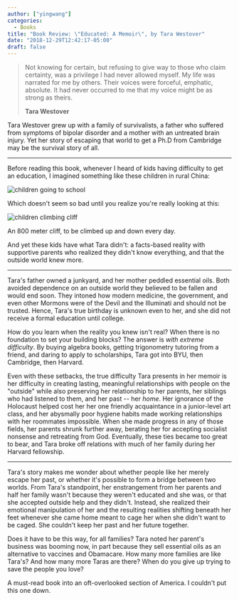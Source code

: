 ```yaml
---
author: ["yingwang"]
categories:
  - Books
title: "Book Review: \"Educated: A Memoir\", by Tara Westover"
date: "2018-12-29T12:42:17-05:00"
draft: false
---
```


> Not knowing for certain, but refusing to give way to those who claim
> certainty, was a privilege I had never allowed myself. My life was narrated
> for me by others. Their voices were forceful, emphatic, absolute. It had never
> occurred to me that my voice might be as strong as theirs.
>
> **Tara Westover**

Tara Westover grew up with a family of survivalists, a father who suffered from
symptoms of bipolar disorder and a mother with an untreated brain injury. Yet
her story of escaping that world to get a Ph.D from Cambridge may be the
survival story of all.

__________

Before reading this book, whenever I heard of kids having difficulty to get an
education, I imagined something like these children in rural China:

![children going to school](/img/posts/2018/12/29/educated_1.jpg)

Which doesn't seem so bad until you realize you're really looking at this:

![children climbing cliff](/img/posts/2018/12/29/educated_2.jpg)

An 800 meter cliff, to be climbed up and down every day.

And yet these kids have what Tara didn't: a facts-based reality with supportive
parents who realized they didn't know everything, and that the outside world
knew more.

__________

Tara's father owned a junkyard, and her mother peddled essential oils. Both
avoided dependence on an outside world they believed to be fallen and would end
soon. They intoned how modern medicine, the government, and even other Mormons
were of the Devil and the Illuminati and should not be trusted. Hence, Tara's
true birthday is unknown even to her, and she did not receive a formal education
until college.

How do you learn when the reality you knew isn't real? When there is no
foundation to set your building blocks? The answer is *with extreme difficulty*.
By buying algebra books, getting trigonometry tutoring from a friend, and daring
to apply to scholarships, Tara got into BYU, then Cambridge, then Harvard.

Even with these setbacks, the true difficulty Tara presents in her memoir is her
difficulty in creating lasting, meaningful relationships with people on the
"outside" while also preserving her relationship to her parents, her siblings
who had listened to them, and her past -- her *home*. Her ignorance of the
Holocaust helped cost her her one friendly acquaintance in a junior-level art
class, and her abysmally poor hygiene habits made working relationships with her
roommates impossible. When she made progress in any of those fields, her parents
shrunk further away, berating her for accepting socialist nonsense and
retreating from God. Eventually, these ties became too great to bear, and Tara
broke off relations with much of her family during her Harvard fellowship.

__________

Tara's story makes me wonder about whether people like her merely escape her
past, or whether it's possible to form a bridge between two worlds. From Tara's
standpoint, her enstrangement from her parents and half her family wasn't
because they weren't educated and she was, or that she accepted outside help and
they didn't. Instead, she realized their emotional manipulation of her and the
resulting realities shifting beneath her feet whenever she came home meant to
cage her when she didn't want to be caged. She couldn't keep her past and her
future together.

Does it have to be this way, for all families? Tara noted her parent's business
was booming now, in part because they sell essential oils as an alternative to
vaccines and Obamacare. How many more families are like Tara's? And how many
more Taras are there? When do you give up trying to save the people you love?

A must-read book into an oft-overlooked section of America. I couldn't put this
one down.
